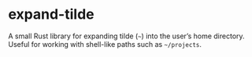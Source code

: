 # expand-tilde

A small Rust library for expanding tilde (`~`) into the user’s home directory.
Useful for working with shell-like paths such as `~/projects`.
